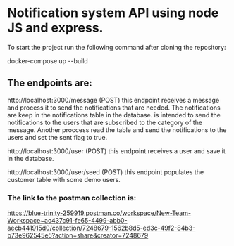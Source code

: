 # Notification system API using node JS and express.


To start the project run the following command after cloning the repository:


docker-compose up --build

## The endpoints are:
http://localhost:3000/message (POST) this endpoint receives a message and process it to send the notifications that are needed.
The notifications are keep in the notifications table in the database.
is intended to send the notifications to the users that are subscribed to the category of the message. Another proccess read the table and send the notifications to the users and set the sent flag to true.

http://localhost:3000/user (POST) this endpoint receives a user and save it in the database.

http://localhost:3000/user/seed (POST) this endpoint populates the customer table with some demo users.

### The link to the postman collection is:
https://blue-trinity-259919.postman.co/workspace/New-Team-Workspace~ac437c91-fe65-4499-abb0-aecb441915d0/collection/7248679-1562b8d5-ed3c-49f2-84b3-b73e962545e5?action=share&creator=7248679

